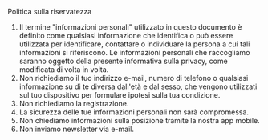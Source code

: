 Politica sulla riservatezza

1. Il termine "informazioni personali" utilizzato in questo documento è definito come qualsiasi informazione che identifica o può essere utilizzata per identificare, contattare o individuare la persona a cui tali informazioni si riferiscono. Le informazioni personali che raccogliamo saranno oggetto della presente informativa sulla privacy, come modificata di volta in volta.
2. Non richiediamo il tuo indirizzo e-mail, numero di telefono o qualsiasi informazione su di te diversa dall'età e dal sesso, che vengono utilizzati sul tuo dispositivo per formulare ipotesi sulla tua condizione.
3. Non richiediamo la registrazione.
4. La sicurezza delle tue informazioni personali non sarà compromessa.
5. Non chiediamo informazioni sulla posizione tramite la nostra app mobile.
6. Non inviamo newsletter via e-mail.
